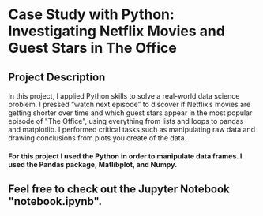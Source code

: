 # Case Study with Python: Investigating Netflix Movies and Guest Stars in The Office

## Project Description

In this project, I applied Python skills to solve a real-world data science problem. I pressed “watch next episode” to discover if Netflix’s movies are getting shorter over time and which guest stars appear in the most popular episode of "The Office", using everything from lists and loops to pandas and matplotlib.
I performed critical tasks such as manipulating raw data and drawing conclusions from plots you create of the data.

#### For this project I used the Python in order to manipulate data frames. I used the Pandas package, Matlibplot, and Numpy.

## Feel free to check out the Jupyter Notebook "notebook.ipynb".
